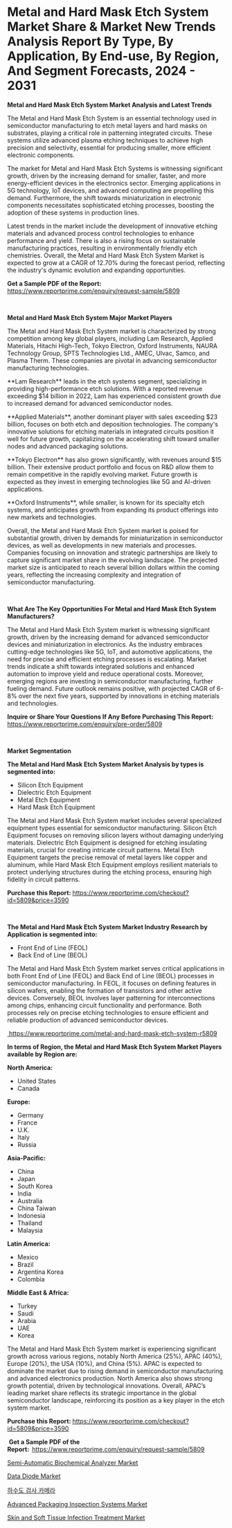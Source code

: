 <p><h1>Metal and Hard Mask Etch System Market Share & Market New Trends Analysis Report By Type, By Application, By End-use, By Region, And Segment Forecasts, 2024 - 2031</h1></p><p><strong>Metal and Hard Mask Etch System Market Analysis and Latest Trends</strong></p>
<p><p>The Metal and Hard Mask Etch System is an essential technology used in semiconductor manufacturing to etch metal layers and hard masks on substrates, playing a critical role in patterning integrated circuits. These systems utilize advanced plasma etching techniques to achieve high precision and selectivity, essential for producing smaller, more efficient electronic components. </p><p>The market for Metal and Hard Mask Etch Systems is witnessing significant growth, driven by the increasing demand for smaller, faster, and more energy-efficient devices in the electronics sector. Emerging applications in 5G technology, IoT devices, and advanced computing are propelling this demand. Furthermore, the shift towards miniaturization in electronic components necessitates sophisticated etching processes, boosting the adoption of these systems in production lines.</p><p>Latest trends in the market include the development of innovative etching materials and advanced process control technologies to enhance performance and yield. There is also a rising focus on sustainable manufacturing practices, resulting in environmentally friendly etch chemistries. Overall, the Metal and Hard Mask Etch System Market is expected to grow at a CAGR of 12.70% during the forecast period, reflecting the industry's dynamic evolution and expanding opportunities.</p></p>
<p><strong>Get a Sample PDF of the Report:&nbsp;</strong> <a href="https://www.reportprime.com/enquiry/request-sample/5809">https://www.reportprime.com/enquiry/request-sample/5809</a></p>
<p>&nbsp;</p>
<p><strong>Metal and Hard Mask Etch System Major Market Players</strong></p>
<p><p>The Metal and Hard Mask Etch System market is characterized by strong competition among key global players, including Lam Research, Applied Materials, Hitachi High-Tech, Tokyo Electron, Oxford Instruments, NAURA Technology Group, SPTS Technologies Ltd., AMEC, Ulvac, Samco, and Plasma Therm. These companies are pivotal in advancing semiconductor manufacturing technologies.</p><p>**Lam Research** leads in the etch systems segment, specializing in providing high-performance etch solutions. With a reported revenue exceeding $14 billion in 2022, Lam has experienced consistent growth due to increased demand for advanced semiconductor nodes.</p><p>**Applied Materials**, another dominant player with sales exceeding $23 billion, focuses on both etch and deposition technologies. The company's innovative solutions for etching materials in integrated circuits position it well for future growth, capitalizing on the accelerating shift toward smaller nodes and advanced packaging solutions.</p><p>**Tokyo Electron** has also grown significantly, with revenues around $15 billion. Their extensive product portfolio and focus on R&D allow them to remain competitive in the rapidly evolving market. Future growth is expected as they invest in emerging technologies like 5G and AI-driven applications.</p><p>**Oxford Instruments**, while smaller, is known for its specialty etch systems, and anticipates growth from expanding its product offerings into new markets and technologies.</p><p>Overall, the Metal and Hard Mask Etch System market is poised for substantial growth, driven by demands for miniaturization in semiconductor devices, as well as developments in new materials and processes. Companies focusing on innovation and strategic partnerships are likely to capture significant market share in the evolving landscape. The projected market size is anticipated to reach several billion dollars within the coming years, reflecting the increasing complexity and integration of semiconductor manufacturing.</p></p>
<p>&nbsp;</p>
<p><strong>What Are The Key Opportunities For Metal and Hard Mask Etch System Manufacturers?</strong></p>
<p><p>The Metal and Hard Mask Etch System market is witnessing significant growth, driven by the increasing demand for advanced semiconductor devices and miniaturization in electronics. As the industry embraces cutting-edge technologies like 5G, IoT, and automotive applications, the need for precise and efficient etching processes is escalating. Market trends indicate a shift towards integrated solutions and enhanced automation to improve yield and reduce operational costs. Moreover, emerging regions are investing in semiconductor manufacturing, further fueling demand. Future outlook remains positive, with projected CAGR of 6-8% over the next five years, supported by innovations in etching materials and technologies.</p></p>
<p><strong>Inquire or Share Your Questions If Any Before Purchasing This Report:</strong> <a href="https://www.reportprime.com/enquiry/pre-order/5809">https://www.reportprime.com/enquiry/pre-order/5809</a></p>
<p>&nbsp;</p>
<p><strong>Market Segmentation</strong></p>
<p><strong>The Metal and Hard Mask Etch System Market Analysis by types is segmented into:</strong></p>
<p><ul><li>Silicon Etch Equipment</li><li>Dielectric Etch Equipment</li><li>Metal Etch Equipment</li><li>Hard Mask Etch Equipment</li></ul></p>
<p><p>The Metal and Hard Mask Etch System market includes several specialized equipment types essential for semiconductor manufacturing. Silicon Etch Equipment focuses on removing silicon layers without damaging underlying materials. Dielectric Etch Equipment is designed for etching insulating materials, crucial for creating intricate circuit patterns. Metal Etch Equipment targets the precise removal of metal layers like copper and aluminum, while Hard Mask Etch Equipment employs resilient materials to protect underlying structures during the etching process, ensuring high fidelity in circuit patterns.</p></p>
<p><strong>Purchase this Report:&nbsp;</strong><a href="https://www.reportprime.com/checkout?id=5809&price=3590">https://www.reportprime.com/checkout?id=5809&price=3590</a></p>
<p>&nbsp;</p>
<p><strong>The Metal and Hard Mask Etch System Market Industry Research by Application is segmented into:</strong></p>
<p><ul><li>Front End of Line (FEOL)</li><li>Back End of Line (BEOL)</li></ul></p>
<p><p>The Metal and Hard Mask Etch System market serves critical applications in both Front End of Line (FEOL) and Back End of Line (BEOL) processes in semiconductor manufacturing. In FEOL, it focuses on defining features in silicon wafers, enabling the formation of transistors and other active devices. Conversely, BEOL involves layer patterning for interconnections among chips, enhancing circuit functionality and performance. Both processes rely on precise etching technologies to ensure efficient and reliable production of advanced semiconductor devices.</p></p>
<p><a href="https://www.reportprime.com/metal-and-hard-mask-etch-system-r5809">&nbsp;https://www.reportprime.com/metal-and-hard-mask-etch-system-r5809</a></p>
<p><strong>In terms of Region, the Metal and Hard Mask Etch System Market Players available by Region are:</strong></p>
<p>
    <p> <strong> North America: </strong>
        <ul>
            <li>United States</li>
            <li>Canada</li>
        </ul>
        </p> 
    <p> <strong> Europe: </strong>
        <ul>
            <li>Germany</li>
            <li>France</li>
            <li>U.K.</li>
            <li>Italy</li>
            <li>Russia</li>
        </ul>
        </p> 
    <p> <strong> Asia-Pacific: </strong>
        <ul>
            <li>China</li>
            <li>Japan</li>
            <li>South Korea</li>
            <li>India</li>
            <li>Australia</li>
            <li>China Taiwan</li>
            <li>Indonesia</li>
            <li>Thailand</li>
            <li>Malaysia</li>
        </ul>
        </p> 
    <p> <strong> Latin America: </strong>
        <ul>
            <li>Mexico</li>
            <li>Brazil</li>
            <li>Argentina Korea</li>
            <li>Colombia</li>
        </ul>
        </p> 
    <p> <strong> Middle East & Africa: </strong>
        <ul>
            <li>Turkey</li>
            <li>Saudi</li>
            <li>Arabia</li>
            <li>UAE</li>
            <li>Korea</li>
        </ul>
    </p>
    </p>
<p><p>The Metal and Hard Mask Etch System market is experiencing significant growth across various regions, notably North America (25%), APAC (40%), Europe (20%), the USA (10%), and China (5%). APAC is expected to dominate the market due to rising demand in semiconductor manufacturing and advanced electronics production. North America also shows strong growth potential, driven by technological innovations. Overall, APAC’s leading market share reflects its strategic importance in the global semiconductor landscape, reinforcing its position as a key player in the etch system market.</p></p>
<p><strong>Purchase this Report: </strong><a href="https://www.reportprime.com/checkout?id=5809&price=3590">https://www.reportprime.com/checkout?id=5809&price=3590</a></p>
<p>&nbsp;<strong>Get a Sample PDF of the Report:&nbsp;&nbsp;</strong><a href="https://www.reportprime.com/enquiry/request-sample/5809">https://www.reportprime.com/enquiry/request-sample/5809</a></p>
<p><strong></strong></p>
<p><p><a href="https://issuu.com/reportprime-2/docs/semi-automatic-biochemical-analyzer_d831925799cc32">Semi-Automatic Biochemical Analyzer Market</a></p><p><a href="https://github.com/abbislposival/Market-Research-Report-List-1/blob/main/data-diode-market.md">Data Diode Market</a></p><p><a href="https://medium.com/@wpzbonrg51/%EB%B0%B0%EA%B4%80-%EA%B2%80%EC%82%AC-%EC%B9%B4%EB%A9%94%EB%9D%BC-%EC%8B%9C%EC%9E%A5-%EB%8F%99%ED%96%A5-%EC%8B%9C%EC%9E%A5-%EC%84%B8%EB%B6%84%ED%99%94%EC%97%90-%EB%8C%80%ED%95%9C-%EC%83%81%EC%84%B8%ED%95%9C-%EC%97%B0%EA%B5%AC-%EB%B0%8F-%EB%96%A0%EC%98%A4%EB%A5%B4%EB%8A%94-%EB%8F%99%ED%96%A5%EC%9D%98-%EC%A4%91%EC%9A%94%EC%84%B1-%EB%B6%84%EC%84%9D-78210104bcea?postPublishedType=initial">하수도 검사 카메라</a></p><p><a href="https://github.com/DixieGrimes/Market-Research-Report-List-1/blob/main/advanced-packaging-inspection-systems-market.md">Advanced Packaging Inspection Systems Market</a></p><p><a href="https://www.linkedin.com/pulse/skin-soft-tissue-infection-treatment-market2024-2031-industry-btb7c?trackingId=5C0eb41iSn6yEU08%2BK97Ig%3D%3D">Skin and Soft Tissue Infection Treatment Market</a></p></p>